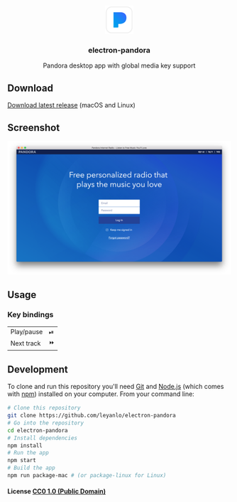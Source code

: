 <p align="center">
  <img src="resources/icon.png" width="64">
  <h3 align="center">electron-pandora</h3>
  <p align="center">Pandora desktop app with global media key support<p>
</p>

## Download

[Download latest release](https://github.com/leyanlo/electron-pandora/releases/latest) (macOS and Linux)
 
## Screenshot

<img src="screenshot.png" width="640">

## Usage

### Key bindings

<table>
<tbody>
<tr><td> Play/pause </td><td>⏯</td></tr>
<tr><td> Next track </td><td>⏩</td></tr>
</tbody>
</table>

## Development

To clone and run this repository you'll need [Git](https://git-scm.com) and [Node.js](https://nodejs.org/en/download/) (which comes with [npm](http://npmjs.com)) installed on your computer. From your command line:

```bash
# Clone this repository
git clone https://github.com/leyanlo/electron-pandora
# Go into the repository
cd electron-pandora
# Install dependencies
npm install
# Run the app
npm start
# Build the app
npm run package-mac # (or package-linux for Linux)
```

#### License [CC0 1.0 (Public Domain)](LICENSE.md)
